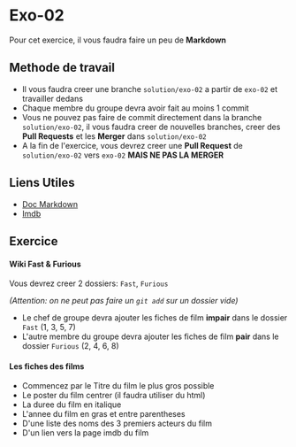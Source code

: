 # Exo-02

Pour cet exercice, il vous faudra faire un peu de **Markdown**


## Methode de travail

* Il vous faudra creer une branche `solution/exo-02` a partir de `exo-02` et travailler dedans
* Chaque membre du groupe devra avoir fait au moins 1 commit
* Vous ne pouvez pas faire de commit directement dans la branche `solution/exo-02`, il vous faudra creer de nouvelles branches, creer des **Pull Requests** et les **Merger** dans `solution/exo-02`
* A la fin de l'exercice, vous devrez creer une **Pull Request** de `solution/exo-02` vers `exo-02` **MAIS NE PAS LA MERGER**


## Liens Utiles
* [Doc Markdown](https://guides.github.com/features/mastering-markdown/)
* [Imdb](http://www.imdb.com/title/tt0232500/)

## Exercice

#### Wiki Fast & Furious

Vous devrez creer 2 dossiers: `Fast`, `Furious`

_(Attention: on ne peut pas faire un `git add` sur un dossier vide)_

* Le chef de groupe devra ajouter les fiches de film **impair** dans le dossier `Fast` (1, 3, 5, 7)
* L'autre membre du groupe devra ajouter les fiches de film **pair** dans le dossier `Furious` (2, 4, 6, 8)


#### Les fiches des films

* Commencez par le Titre du film le plus gros possible
* Le poster du film centrer (il faudra utiliser du html)
* La duree du film en italique
* L'annee du film en gras et entre parentheses
* D'une liste des noms des 3 premiers acteurs du film
* D'un lien vers la page imdb du film
